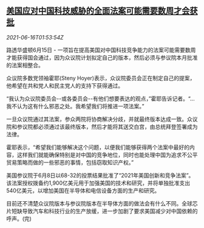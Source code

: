 <!--1623808862000-->
[美国应对中国科技威胁的全面法案可能需要数周才会获批](https://cn.reuters.com/article/usa-threat-tech-0615-tues-idCNKCS2DS04C)
------

<div><i>2021-06-16T01:53:54Z</i></div><p>路透华盛顿6月15日 - 一项旨在提高美国对中国科技竞争能力的法案可能需要数周才能获得国会通过，因为众议院计划拟定自己的版本，然后必须与参议院本月批准的法案相整合。</p><p>众议院多数党领袖霍耶(Steny Hoyer)表示，众议院委员会正在制定自己的提案，他希望在共和党人和民主党人的支持下获得通过。</p><p>“我认为众议院委员会--或各委员会--有他们想要表达的观点，”霍耶告诉记者。“...我不认为这有什么邪恶之处。我希望我们将推进一项法案。”</p><p>一旦众议院通过其法案，参众两院将协商解决分歧，并就最终版本达成一致。众议院和参议院都必须通过该最终版本，然后才能将其送交白宫，由总统拜登签署成为法律。</p><p>霍耶表示，“希望我们能够解决这个问题，以便我们能够获得两个法案中最好的内容，这样我们就能确保特别是对中国的竞争地位，同时也能处理中国为追求不公平贸易策略而做的一些邪恶的事情，包括窃取知识产权。”</p><p>美国参议院于6月8日以68-32的投票结果批准了“2021年美国创新和竞争法案”。该法案授权拨备约1,900亿美元用于加强美国的技术和研究，并将单独批准支出540亿美元，以增加美国在半导体和电信设备方面的生产和研究。</p><p>目前还不清楚众议院版本与参议院版本在半导体方面的做法会有什么不同。全球芯片短缺导致汽车和科技行业的生产放缓，进一步加剧了要求美国减少对中国依赖的呼声。(完)</p>
